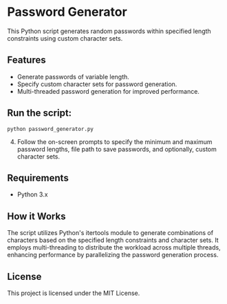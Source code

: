 # Password Generator

This Python script generates random passwords within specified length constraints using custom character sets.

## Features

- Generate passwords of variable length.
- Specify custom character sets for password generation.
- Multi-threaded password generation for improved performance.

##  Run the script:

`python password_generator.py`

4. Follow the on-screen prompts to specify the minimum and maximum password lengths, file path to save passwords, and optionally, custom character sets.

## Requirements

- Python 3.x

## How it Works

The script utilizes Python's itertools module to generate combinations of characters based on the specified length constraints and character sets. It employs multi-threading to distribute the workload across multiple threads, enhancing performance by parallelizing the password generation process.

## License

This project is licensed under the MIT License.

